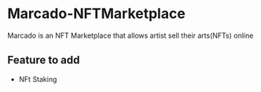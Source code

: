 # Marcado-NFTMarketplace
Marcado is an NFT Marketplace that allows artist sell their arts(NFTs) online

## Feature to add
-  NFt Staking
